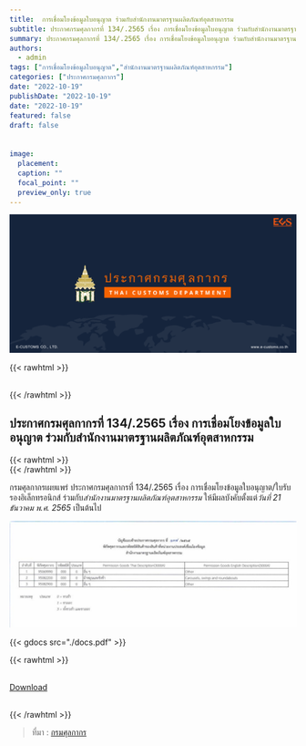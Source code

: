```yaml
---
title: 	การเชื่อมโยงข้อมูลใบอนุญาต ร่วมกับสำนักงานมาตรฐานผลิตภัณฑ์อุตสาหกรรม
subtitle: ประกาศกรมศุลกากรที่ 134/.2565 เรื่อง การเชื่อมโยงข้อมูลใบอนุญาต ร่วมกับสำนักงานมาตรฐานผลิตภัณฑ์อุตสาหกรรม 
summary: ประกาศกรมศุลกากรที่ 134/.2565 เรื่อง การเชื่อมโยงข้อมูลใบอนุญาต ร่วมกับสำนักงานมาตรฐานผลิตภัณฑ์อุตสาหกรรม
authors:
  - admin
tags: ["การเชื่อมโยงข้อมูลใบอนุญาต","สำนักงานมาตรฐานผลิตภัณฑ์อุตสาหกรรม"]
categories: ["ประกาศกรมศุลกากร"]
date: "2022-10-19"
publishDate: "2022-10-19"
date: "2022-10-19"
featured: false
draft: false


image:
  placement:
  caption: ""
  focal_point: ""
  preview_only: true
---
```


![](featured.png)

{{< rawhtml >}}
<br>
<br>

{{< /rawhtml >}}

## ประกาศกรมศุลกากรที่ 134/.2565 เรื่อง การเชื่อมโยงข้อมูลใบอนุญาต ร่วมกับสำนักงานมาตรฐานผลิตภัณฑ์อุตสาหกรรม


{{< rawhtml >}}
<br>
{{< /rawhtml >}}


กรมศุลกากรเผยแพร่ ประกาศกรมศุลกากรที่ 134/.2565 เรื่อง การเชื่อมโยงข้อมูลใบอนุญาต/ใบรับรองอิเล็กทรอนิกส์ ร่วมกับ*สำนักงานมาตรฐานผลิตภัณฑ์อุตสาหกรรม* ให้มีผลบังคับตั้งแต่*วันที่ 21 ธันวาคม พ.ศ. 2565* เป็นต้นไป


![](img.jpg)




{{< gdocs src="./docs.pdf" >}}


{{< rawhtml >}}
<br>

<br>
<div class="article-tags">
<a class="badge badge-danger" href="./docs.pdf" target="_blank" id="download_files_new">Download</a>

</div>
<br>

{{< /rawhtml >}}

> ที่มา : [กรมศุลกากร](https://apc01.safelinks.protection.outlook.com/?url=https%3A%2F%2Fwww.customs.go.th%2Fcont_strc_download_with_docno_date.php%3Flang%3Dth%26top_menu%3Dmenu_homepage%26current_id%3D142329324148505f4d464b48464b46&data=05%7C01%7Csarawut.w%40ecs-team.com%7Cb77973d6514543cdd39808dab2500eb9%7C5e2938024811495589db40264ed84eb0%7C0%7C0%7C638018354552227801%7CUnknown%7CTWFpbGZsb3d8eyJWIjoiMC4wLjAwMDAiLCJQIjoiV2luMzIiLCJBTiI6Ik1haWwiLCJXVCI6Mn0%3D%7C3000%7C%7C%7C&sdata=TkgnqIityNRn0l5pnn%2F4acW4lhcRfaSZm9DdDWwgJhA%3D&reserved=0)